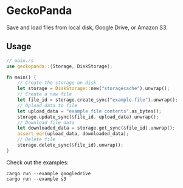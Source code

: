 # GeckoPanda
Save and load files from local disk, Google Drive, or Amazon S3.

## Usage
```rust
// main.rs
use geckopanda::{Storage, DiskStorage};

fn main() {
    // Create the storage on disk
    let storage = DiskStorage::new("storagecache").unwrap();
    // Create a new file
    let file_id = storage.create_sync("example.file").unwrap();
    // Upload data to file
    let upload_data = "example file contents".as_bytes();
    storage.update_sync(&file_id, upload_data).unwrap();
    // Download file data
    let downloaded_data = storage.get_sync(&file_id).unwrap();
    assert_eq!(upload_data, downloaded_data);
    // Delete file
    storage.delete_sync(&file_id).unwrap();
}
```

Check out the examples:
```console
cargo run --example googledrive
cargo run --example s3
```
